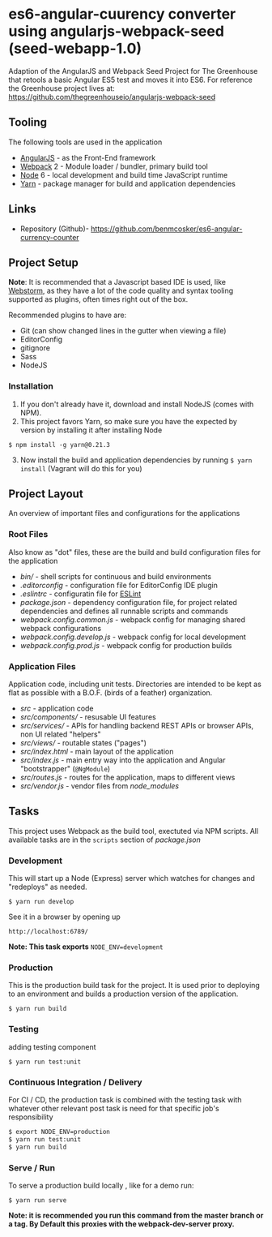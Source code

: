 # es6-angular-cuurency converter using angularjs-webpack-seed (seed-webapp-1.0)
Adaption of the AngularJS and Webpack Seed Project for The Greenhouse that retools a basic Angular ES5 test and moves it into ES6.  For reference the 
Greenhouse project lives at:
https://github.com/thegreenhouseio/angularjs-webpack-seed

## Tooling
The following tools are used in the application

- [AngularJS][] - as the Front-End framework
- [Webpack][] 2 - Module loader / bundler, primary build tool
- [Node][] 6  - local development and build time JavaScript runtime
- [Yarn][] - package manager for build and application dependencies

[Node]: https://nodejs.org/
[Yarn]: https://yarnpkg.com/en/
[AngularJS]: https://angularjs.io/
[Webpack]: https://webpack.github.io/

## Links
* Repository (Github)- https://github.com/benmcosker/es6-angular-currency-counter

## Project Setup
**Note**: It is recommended that a Javascript based IDE is used, like [Webstorm][],
as they have a lot of the code quality and syntax tooling supported as plugins, often times right out of the box.

Recommended plugins to have are:
- Git (can show changed lines in the gutter when viewing a file)
- EditorConfig
- gitignore
- Sass
- NodeJS

[Webstorm]: https://www.jetbrains.com/webstorm/

### Installation

1. If you don't already have it, download and install NodeJS (comes with NPM).
2. This project favors Yarn, so make sure you have the expected by version by installing it after installing Node

```
$ npm install -g yarn@0.21.3
```

3) Now install the build and application dependencies by running `$ yarn install` (Vagrant will do this for you)

## Project Layout
An overview of important files and configurations for the applications

### Root Files
Also know as "dot" files, these are the build and build configuration files for the application

* _bin/_ - shell scripts for continuous and build environments
* _.editorconfig_ - configuration file for EditorConfig IDE plugin
* _.eslintrc_ - configuratin file for [ESLint](http://eslint.org/)
* _package.json_ - dependency configuration file, for project related dependencies and defines all runnable scripts and commands
* _webpack.config.common.js_ - webpack config for managing shared webpack configurations
* _webpack.config.develop.js_ - webpack config for local development
* _webpack.config.prod.js_ - webpack config for production builds

### Application Files
Application code, including unit tests.  Directories are intended to be kept as flat as possible with a B.O.F. (birds of
a feather) organization.
* _src_ - application code
* _src/components/_ - resusable UI features
* _src/services/_ -  APIs for handling backend REST APIs or browser APIs, non UI related "helpers"
* _src/views/_ -  routable states ("pages")
* _src/index.html_ - main layout of the application
* _src/index.js_ - main entry way into the application and Angular "bootstrapper" (`@NgModule`)
* _src/routes.js_ - routes for the application, maps to different views
* _src/vendor.js_ - vendor files from _node_modules_

## Tasks
This project uses Webpack as the build tool, exectuted via NPM scripts.  All available tasks are in the `scripts`
section of _package.json_

### Development
This will start up a Node (Express) server which watches for changes and "redeploys" as needed.

```
$ yarn run develop
```

See it in a browser by opening up

```
http://localhost:6789/
```

**Note: This task exports** `NODE_ENV=development`

### Production
This is the production build task for the project.  It is used prior to deploying to an environment and builds a
production version of the application.

```
$ yarn run build
```

###  Testing
adding testing component

```
$ yarn run test:unit
```

### Continuous Integration / Delivery
For CI / CD, the production task is combined with the testing task with whatever other relevant post task is need for 
that specific job's responsibility

```bash
$ export NODE_ENV=production
$ yarn run test:unit
$ yarn run build
```

### Serve / Run
To serve a production build locally , like for a demo run:

```
$ yarn run serve
```

**Note: it is recommended you run this command from the master branch or a tag.  By Default this proxies with the
 webpack-dev-server proxy.**
